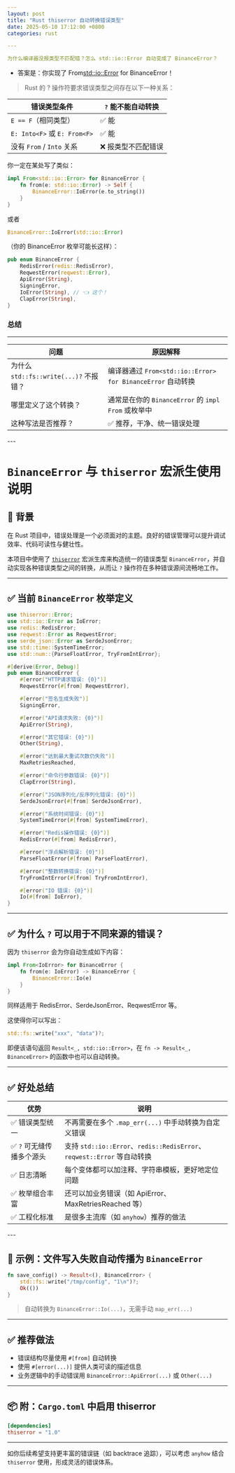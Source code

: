 ```yaml
---
layout: post
title: "Rust thiserror 自动转换错误类型"
date: 2025-05-10 17:12:00 +0800
categories: rust 

---
```

```yml
为什么编译器没报类型不匹配错？怎么 std::io::Error 自动变成了 BinanceError？
```

- 答案是：你实现了 From<std::io::Error> for BinanceError！
  
> Rust 的 ? 操作符要求错误类型之间存在以下一种关系：
<table class="markdown-table">
  <thead>
    <tr>
      <th>错误类型条件</th>
      <th><code>?</code> 能不能自动转换</th>
    </tr>
  </thead>
  <tbody>
    <tr>
      <td><code>E == F</code>（相同类型）</td>
      <td>✅ 能</td>
    </tr>
    <tr>
      <td><code>E: Into&lt;F&gt;</code> 或 <code>E: From&lt;F&gt;</code></td>
      <td>✅ 能</td>
    </tr>
    <tr>
      <td>没有 <code>From</code> / <code>Into</code> 关系</td>
      <td>❌ 报类型不匹配错误</td>
    </tr>
  </tbody>
</table>

你一定在某处写了类似：

```rust
impl From<std::io::Error> for BinanceError {
    fn from(e: std::io::Error) -> Self {
        BinanceError::IoError(e.to_string())
    }
}
```
  
  或者
  

```rust
BinanceError::IoError(std::io::Error)
```
  
（你的 BinanceError 枚举可能长这样）：

```rust
pub enum BinanceError {
    RedisError(redis::RedisError),
    ReqwestError(reqwest::Error),
    ApiError(String),
    SigningError,
    IoError(String), // 👈 这个！
    ClapError(String),
}
```

### 总结
---
<table class="markdown-table">
  <thead>
    <tr>
      <th>问题</th>
      <th>原因解释</th>
    </tr>
  </thead>
  <tbody>
    <tr>
      <td>为什么 <code>std::fs::write(...)?</code> 不报错？</td>
      <td>编译器通过 <code>From&lt;std::io::Error&gt; for BinanceError</code> 自动转换</td>
    </tr>
    <tr>
      <td>哪里定义了这个转换？</td>
      <td>通常是在你的 <code>BinanceError</code> 的 <code>impl From</code> 或枚举中</td>
    </tr>
    <tr>
      <td>这种写法是否推荐？</td>
      <td>✅ 推荐，干净、统一错误处理</td>
    </tr>
  </tbody>
</table>                    
---



# `BinanceError` 与 `thiserror` 宏派生使用说明

## 📌 背景

在 Rust 项目中，错误处理是一个必须面对的主题。良好的错误管理可以提升调试效率、代码可读性与健壮性。

本项目中使用了 [`thiserror`](https://docs.rs/thiserror/latest/thiserror/) 宏派生库来构造统一的错误类型 `BinanceError`，并自动实现各种错误类型之间的转换，从而让 `?` 操作符在多种错误源间流畅地工作。

---

## ✅ 当前 `BinanceError` 枚举定义

```rust
use thiserror::Error;
use std::io::Error as IoError;
use redis::RedisError;
use reqwest::Error as ReqwestError;
use serde_json::Error as SerdeJsonError;
use std::time::SystemTimeError;
use std::num::{ParseFloatError, TryFromIntError};

#[derive(Error, Debug)]
pub enum BinanceError {
    #[error("HTTP请求错误: {0}")]
    ReqwestError(#[from] ReqwestError),

    #[error("签名生成失败")]
    SigningError,

    #[error("API请求失败: {0}")]
    ApiError(String),

    #[error("其它错误: {0}")]
    Other(String),

    #[error("达到最大重试次数仍失败")]
    MaxRetriesReached,

    #[error("命令行参数错误: {0}")]
    ClapError(String),

    #[error("JSON序列化/反序列化错误: {0}")]
    SerdeJsonError(#[from] SerdeJsonError),

    #[error("系统时间错误: {0}")]
    SystemTimeError(#[from] SystemTimeError),

    #[error("Redis操作错误: {0}")]
    RedisError(#[from] RedisError),

    #[error("浮点解析错误: {0}")]
    ParseFloatError(#[from] ParseFloatError),

    #[error("整数转换错误: {0}")]
    TryFromIntError(#[from] TryFromIntError),

    #[error("IO 错误: {0}")]
    Io(#[from] IoError),
}
```

---

## ✅ 为什么 `?` 可以用于不同来源的错误？

因为 `thiserror` 会为你自动生成如下内容：

```rust
impl From<IoError> for BinanceError {
    fn from(e: IoError) -> BinanceError {
        BinanceError::Io(e)
    }
}
```

同样适用于 RedisError、SerdeJsonError、ReqwestError 等。

这使得你可以写出：

```rust
std::fs::write("xxx", "data")?;
```

即便该语句返回 `Result<_, std::io::Error>`，在 `fn -> Result<_, BinanceError>` 的函数中也可以自动转换。

---

## ✅ 好处总结
<table class="markdown-table">
  <thead>
    <tr>
      <th>优势</th>
      <th>说明</th>
    </tr>
  </thead>
  <tbody>
    <tr>
      <td>✅ 错误类型统一</td>
      <td>不再需要在多个 <code>.map_err(...)</code> 中手动转换为自定义错误</td>
    </tr>
    <tr>
      <td>✅ <code>?</code> 可无缝传播多个源头</td>
      <td>支持 <code>std::io::Error</code>、<code>redis::RedisError</code>、<code>reqwest::Error</code> 等自动转换</td>
    </tr>
    <tr>
      <td>✅ 日志清晰</td>
      <td>每个变体都可以加注释、字符串模板，更好地定位问题</td>
    </tr>
    <tr>
      <td>✅ 枚举组合丰富</td>
      <td>还可以加业务错误（如 ApiError、MaxRetriesReached 等）</td>
    </tr>
    <tr>
      <td>✅ 工程化标准</td>
      <td>是很多主流库（如 <code>anyhow</code>）推荐的做法</td>
    </tr>
  </tbody>
</table>
---

## 🧪 示例：文件写入失败自动传播为 `BinanceError`

```rust
fn save_config() -> Result<(), BinanceError> {
    std::fs::write("/tmp/config", "1\n")?;
    Ok(())
}
```

> 自动转换为 `BinanceError::Io(...)`，无需手动 `map_err(...)`

---

## ✅ 推荐做法

* 错误结构尽量使用 `#[from]` 自动转换
* 使用 `#[error(...)]` 提供人类可读的描述信息
* 业务逻辑中的手动错误用 `BinanceError::ApiError(...)` 或 `Other(...)`

---

## 📦 附：`Cargo.toml` 中启用 thiserror

```toml
[dependencies]
thiserror = "1.0"
```

---

如你后续希望支持更丰富的错误链（如 backtrace 追踪），可以考虑 `anyhow` 结合 `thiserror` 使用，形成灵活的错误体系。
